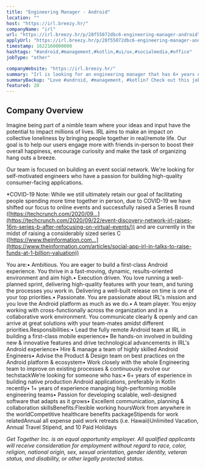 ```yaml
---
title: "Engineering Manager - Android"
location: ""
host: "https://irl.breezy.hr/"
companyName: "irl"
url: "https://irl.breezy.hr/p/28f55072dbc6-engineering-manager-android"
applyUrl: "https://irl.breezy.hr/p/28f55072dbc6-engineering-manager-android/apply"
timestamp: 1622160000000
hashtags: "#android,#management,#kotlin,#ui/ux,#socialmedia,#office"
jobType: "other"

companyWebsite: "https://irl.breezy.hr/"
summary: "Irl is looking for an engineering manager that has 6+ years of experience in building native production Android applications, preferably in Kotlin recently• 1+ years of experience managing high-performing mobile engineering teams• Passion for developing scalable, well-designed software that adapts as it grows• Excellent communication, planning &amp."
summaryBackup: "Love #android, #management, #kotlin? Check out this job post!"
featured: 20
---
```


## Company Overview

Imagine being part of a nimble team where your ideas and input have the potential to impact millions of lives. IRL aims to make an impact on collective loneliness by bringing people together in real/remote life. Our goal is to help our users engage more with friends in-person to boost their overall happiness, encourage curiosity and make the task of organizing hang outs a breeze.

Our team is focused on building an event social network. We're looking for self-motivated engineers who have a passion for building high-quality consumer-facing applications.

\*COVID-19 Note: While we still ultimately retain our goal of facilitating people spending more time together in person, due to COVID-19 we have shifted our focus to online events and successfully raised a Series B round ([https://techcrunch.com/2020/09...](https://techcrunch.com/2020/09/22/event-discovery-network-irl-raises-16m-series-b-after-refocusing-on-virtual-events/)) and are currently in the midst of raising a considerably sized series C ([https://www.theinformation.com...](https://www.theinformation.com/articles/social-app-irl-in-talks-to-raise-funds-at-1-billion-valuation))

You are:• Ambitious. You are eager to build a first-class Android experience. You thrive in a fast-moving, dynamic, results-oriented environment and aim high.• Execution driven. You love running a well-planned sprint, delivering high-quality features with your team, and tuning the processes you work in. Delivering a well-built release on time is one of your top priorities.• Passionate. You are passionate about IRL's mission and you love the Android platform as much as we do.• A team player. You enjoy working with cross-functionally across the organization and in a collaborative work environment. You communicate clearly & openly and can arrive at great solutions with your team-mates amidst different priorities.Responsibilities:• Lead the fully remote Android team at IRL in building a first-class mobile experience• Be hands-on involved in building new & innovative features and drive technological advancements in IRL's Android experience• Hire & manage a team of highly skilled Android Engineers• Advise the Product & Design team on best practices on the Android platform & ecosystem• Work closely with the whole Engineering team to improve on existing processes & continuously evolve our techstackWe’re looking for someone who has:• 6+ years of experience in building native production Android applications, preferably in Kotlin recently• 1+ years of experience managing high-performing mobile engineering teams• Passion for developing scalable, well-designed software that adapts as it grows• Excellent communication, planning & collaboration skillsBenefits:Flexible working hoursWork from anywhere in the worldCompetitive healthcare benefits packageStipends for work relatedAnnual all expense paid work retreats (i.e. Hawaii)Unlimited Vacation, Annual Travel Stipend, and 10 Paid Holidays

_Get Together Inc. is an equal opportunity employer. All qualified applicants will receive consideration for employment without regard to race, color, religion, national origin, sex, sexual orientation, gender identity, veteran status, and disability, or other legally protected status._
